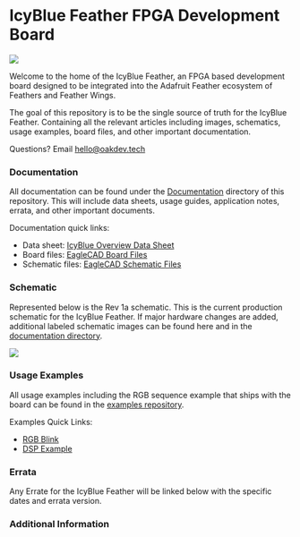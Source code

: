 # IcyBlue Feather FPGA Development Board

<image src="https://github.com/Oak-Development-Technologies/IcyBlue/blob/main/Images/IceBlue%20Banner.jpg">

Welcome to the home of the IcyBlue Feather, an FPGA based development board designed to be integrated into the Adafruit Feather ecosystem of Feathers and Feather Wings.

The goal of this repository is to be the single source of truth for the IcyBlue Feather. Containing all the relevant articles including images, schematics, usage examples, board files, and other important documentation.

Questions? Email [hello@oakdev.tech](mailto:hello@oakdev.tech)

### Documentation ###

All documentation can be found under the [Documentation](https://github.com/skerr92/IcyBlue/tree/main/Documentation) directory of this repository. This will include data sheets, usage guides, application notes, errata, and other important documents.

Documentation quick links:
* Data sheet: [IcyBlue Overview Data Sheet](https://github.com/skerr92/IcyBlue/blob/main/Documentation/IcyBlue%20Feather%20Datasheet%20rev1a.pdf)
* Board files: [EagleCAD Board Files](https://github.com/skerr92/IcyBlue/blob/main/Documentation/Lattice%20FPGA%20standard%20feather%20wing.brd)
* Schematic files: [EagleCAD Schematic Files](https://github.com/skerr92/IcyBlue/blob/main/Documentation/Lattice%20FPGA%20standard%20feather%20wing.sch)

### Schematic ###

Represented below is the Rev 1a schematic. This is the current production schematic for the IcyBlue Feather. If major hardware changes are added, additional labeled schematic images can be found here and in the [documentation directory](https://github.com/skerr92/IcyBlue/tree/main/Documentation).

<image src="https://github.com/skerr92/IcyBlue/blob/main/Images/IcyBlue%20Feather%20Schematic.png">

### Usage Examples ###

All usage examples including the RGB sequence example that ships with the board can be found in the [examples repository](https://github.com/skerr92/ice5lp4k_examples).

Examples Quick Links:
* [RGB Blink](https://github.com/skerr92/ice5lp4k_examples/tree/master/leds)
* [DSP Example](https://github.com/skerr92/ice5lp4k_examples/tree/master/dsp)

### Errata ###

Any Errate for the IcyBlue Feather will be linked below with the specific dates and errata version.

### Additional Information ###
